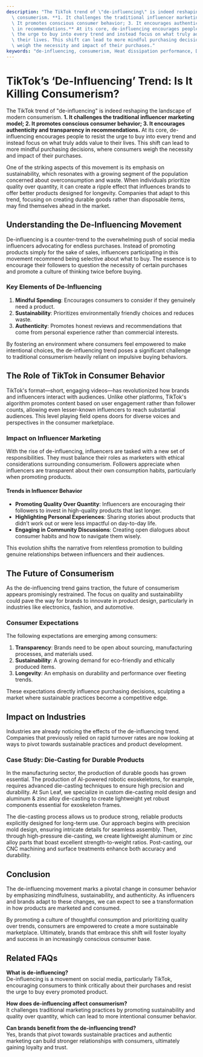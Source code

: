```yaml
---
description: "The TikTok trend of \"de-influencing\" is indeed reshaping the landscape of modern\
  \ consumerism. **1. It challenges the traditional influencer marketing model; 2.\
  \ It promotes conscious consumer behavior; 3. It encourages authenticity and transparency\
  \ in recommendations.** At its core, de-influencing encourages people to resist\
  \ the urge to buy into every trend and instead focus on what truly adds value to\
  \ their lives. This shift can lead to more mindful purchasing decisions, where consumers\
  \ weigh the necessity and impact of their purchases."
keywords: "de-influencing, consumerism, Heat dissipation performance, Die-cast aluminum"
---
```

# TikTok’s ‘De-Influencing’ Trend: Is It Killing Consumerism?

The TikTok trend of "de-influencing" is indeed reshaping the landscape of modern consumerism. **1. It challenges the traditional influencer marketing model; 2. It promotes conscious consumer behavior; 3. It encourages authenticity and transparency in recommendations.** At its core, de-influencing encourages people to resist the urge to buy into every trend and instead focus on what truly adds value to their lives. This shift can lead to more mindful purchasing decisions, where consumers weigh the necessity and impact of their purchases.

One of the striking aspects of this movement is its emphasis on sustainability, which resonates with a growing segment of the population concerned about overconsumption and waste. When individuals prioritize quality over quantity, it can create a ripple effect that influences brands to offer better products designed for longevity. Companies that adapt to this trend, focusing on creating durable goods rather than disposable items, may find themselves ahead in the market.

## **Understanding the De-Influencing Movement**

De-influencing is a counter-trend to the overwhelming push of social media influencers advocating for endless purchases. Instead of promoting products simply for the sake of sales, influencers participating in this movement recommend being selective about what to buy. The essence is to encourage their followers to question the necessity of certain purchases and promote a culture of thinking twice before buying. 

### **Key Elements of De-Influencing**

1. **Mindful Spending**: Encourages consumers to consider if they genuinely need a product.
2. **Sustainability**: Prioritizes environmentally friendly choices and reduces waste.
3. **Authenticity**: Promotes honest reviews and recommendations that come from personal experience rather than commercial interests.

By fostering an environment where consumers feel empowered to make intentional choices, the de-influencing trend poses a significant challenge to traditional consumerism heavily reliant on impulsive buying behaviors. 

## **The Role of TikTok in Consumer Behavior**

TikTok's format—short, engaging videos—has revolutionized how brands and influencers interact with audiences. Unlike other platforms, TikTok's algorithm promotes content based on user engagement rather than follower counts, allowing even lesser-known influencers to reach substantial audiences. This level playing field opens doors for diverse voices and perspectives in the consumer marketplace.

### **Impact on Influencer Marketing**

With the rise of de-influencing, influencers are tasked with a new set of responsibilities. They must balance their roles as marketers with ethical considerations surrounding consumerism. Followers appreciate when influencers are transparent about their own consumption habits, particularly when promoting products. 

#### **Trends in Influencer Behavior**

- **Promoting Quality Over Quantity**: Influencers are encouraging their followers to invest in high-quality products that last longer.
- **Highlighting Personal Experiences**: Sharing stories about products that didn’t work out or were less impactful on day-to-day life.
- **Engaging in Community Discussions**: Creating open dialogues about consumer habits and how to navigate them wisely.

This evolution shifts the narrative from relentless promotion to building genuine relationships between influencers and their audiences.

## **The Future of Consumerism**

As the de-influencing trend gains traction, the future of consumerism appears promisingly restrained. The focus on quality and sustainability could pave the way for brands to innovate in product design, particularly in industries like electronics, fashion, and automotive. 

### **Consumer Expectations**

The following expectations are emerging among consumers:

1. **Transparency**: Brands need to be open about sourcing, manufacturing processes, and materials used.
2. **Sustainability**: A growing demand for eco-friendly and ethically produced items. 
3. **Longevity**: An emphasis on durability and performance over fleeting trends.

These expectations directly influence purchasing decisions, sculpting a market where sustainable practices become a competitive edge.

## **Impact on Industries**

Industries are already noticing the effects of the de-influencing trend. Companies that previously relied on rapid turnover rates are now looking at ways to pivot towards sustainable practices and product development.

### **Case Study: Die-Casting for Durable Products**

In the manufacturing sector, the production of durable goods has grown essential. The production of AI-powered robotic exoskeletons, for example, requires advanced die-casting techniques to ensure high precision and durability. At Sun Leaf, we specialize in custom die-casting mold design and aluminum & zinc alloy die-casting to create lightweight yet robust components essential for exoskeleton frames.

The die-casting process allows us to produce strong, reliable products explicitly designed for long-term use. Our approach begins with precision mold design, ensuring intricate details for seamless assembly. Then, through high-pressure die-casting, we create lightweight aluminum or zinc alloy parts that boast excellent strength-to-weight ratios. Post-casting, our CNC machining and surface treatments enhance both accuracy and durability.

## **Conclusion**

The de-influencing movement marks a pivotal change in consumer behavior by emphasizing mindfulness, sustainability, and authenticity. As influencers and brands adapt to these changes, we can expect to see a transformation in how products are marketed and consumed.

By promoting a culture of thoughtful consumption and prioritizing quality over trends, consumers are empowered to create a more sustainable marketplace. Ultimately, brands that embrace this shift will foster loyalty and success in an increasingly conscious consumer base.

## **Related FAQs**

**What is de-influencing?**  
De-influencing is a movement on social media, particularly TikTok, encouraging consumers to think critically about their purchases and resist the urge to buy every promoted product.

**How does de-influencing affect consumerism?**  
It challenges traditional marketing practices by promoting sustainability and quality over quantity, which can lead to more intentional consumer behavior.

**Can brands benefit from the de-influencing trend?**  
Yes, brands that pivot towards sustainable practices and authentic marketing can build stronger relationships with consumers, ultimately gaining loyalty and trust.
